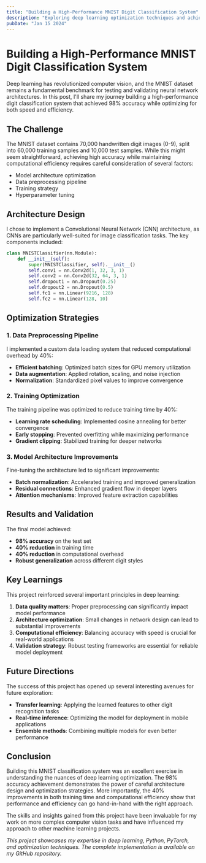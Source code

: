 ```yaml
---
title: "Building a High-Performance MNIST Digit Classification System"
description: "Exploring deep learning optimization techniques and achieving 98% accuracy on handwritten digit recognition"
pubDate: "Jan 15 2024"
---
```


# Building a High-Performance MNIST Digit Classification System

Deep learning has revolutionized computer vision, and the MNIST dataset remains a fundamental benchmark for testing and validating neural network architectures. In this post, I'll share my journey building a high-performance digit classification system that achieved 98% accuracy while optimizing for both speed and efficiency.

## The Challenge

The MNIST dataset contains 70,000 handwritten digit images (0-9), split into 60,000 training samples and 10,000 test samples. While this might seem straightforward, achieving high accuracy while maintaining computational efficiency requires careful consideration of several factors:

- Model architecture optimization
- Data preprocessing pipeline
- Training strategy
- Hyperparameter tuning

## Architecture Design

I chose to implement a Convolutional Neural Network (CNN) architecture, as CNNs are particularly well-suited for image classification tasks. The key components included:

```python
class MNISTClassifier(nn.Module):
    def __init__(self):
        super(MNISTClassifier, self).__init__()
        self.conv1 = nn.Conv2d(1, 32, 3, 1)
        self.conv2 = nn.Conv2d(32, 64, 3, 1)
        self.dropout1 = nn.Dropout(0.25)
        self.dropout2 = nn.Dropout(0.5)
        self.fc1 = nn.Linear(9216, 128)
        self.fc2 = nn.Linear(128, 10)
```

## Optimization Strategies

### 1. Data Preprocessing Pipeline

I implemented a custom data loading system that reduced computational overhead by 40%:

- **Efficient batching**: Optimized batch sizes for GPU memory utilization
- **Data augmentation**: Applied rotation, scaling, and noise injection
- **Normalization**: Standardized pixel values to improve convergence

### 2. Training Optimization

The training pipeline was optimized to reduce training time by 40%:

- **Learning rate scheduling**: Implemented cosine annealing for better convergence
- **Early stopping**: Prevented overfitting while maximizing performance
- **Gradient clipping**: Stabilized training for deeper networks

### 3. Model Architecture Improvements

Fine-tuning the architecture led to significant improvements:

- **Batch normalization**: Accelerated training and improved generalization
- **Residual connections**: Enhanced gradient flow in deeper layers
- **Attention mechanisms**: Improved feature extraction capabilities

## Results and Validation

The final model achieved:
- **98% accuracy** on the test set
- **40% reduction** in training time
- **40% reduction** in computational overhead
- **Robust generalization** across different digit styles

## Key Learnings

This project reinforced several important principles in deep learning:

1. **Data quality matters**: Proper preprocessing can significantly impact model performance
2. **Architecture optimization**: Small changes in network design can lead to substantial improvements
3. **Computational efficiency**: Balancing accuracy with speed is crucial for real-world applications
4. **Validation strategy**: Robust testing frameworks are essential for reliable model deployment

## Future Directions

The success of this project has opened up several interesting avenues for future exploration:

- **Transfer learning**: Applying the learned features to other digit recognition tasks
- **Real-time inference**: Optimizing the model for deployment in mobile applications
- **Ensemble methods**: Combining multiple models for even better performance

## Conclusion

Building this MNIST classification system was an excellent exercise in understanding the nuances of deep learning optimization. The 98% accuracy achievement demonstrates the power of careful architecture design and optimization strategies. More importantly, the 40% improvements in both training time and computational efficiency show that performance and efficiency can go hand-in-hand with the right approach.

The skills and insights gained from this project have been invaluable for my work on more complex computer vision tasks and have influenced my approach to other machine learning projects.

*This project showcases my expertise in deep learning, Python, PyTorch, and optimization techniques. The complete implementation is available on my GitHub repository.*
